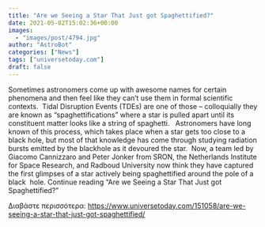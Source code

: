 ```yaml
---
title: "Are we Seeing a Star That Just got Spaghettified?"
date: 2021-05-02T15:02:36+00:00
images:
  - "images/post/4794.jpg"
author: "AstroBot"
categories: ["News"]
tags: ["universetoday.com"]
draft: false
---
```


Sometimes astronomers come up with awesome names for certain phenomena and then feel like they can’t use them in formal scientific contexts.  Tidal Disruption Events (TDEs) are one of those – colloquially they are known as “spaghettifications” where a star is pulled apart until its constituent matter looks like a string of spaghetti.   Astronomers have long known of this process, which takes place when a star gets too close to a black hole, but most of that knowledge has come through studying radiation bursts emitted by the blackhole as it devoured the star.  Now, a team led by Giacomo Cannizzaro and Peter Jonker from SRON, the Netherlands Institute for Space Research, and Radboud University now think they have captured the first glimpses of a star actively being spaghettified around the pole of a black  hole. Continue reading “Are we Seeing a Star That Just got Spaghettified?” 

Διαβάστε περισσότερα: https://www.universetoday.com/151058/are-we-seeing-a-star-that-just-got-spaghettified/
